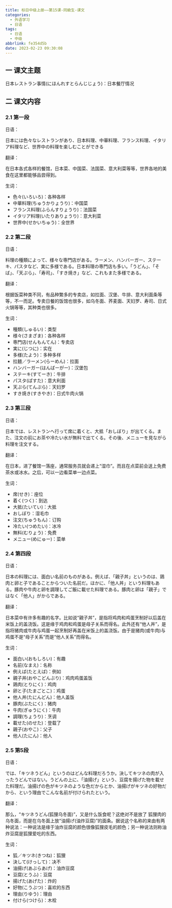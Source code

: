 ```yaml
---
title: 标日中级上册——第15课-同級生-课文
categories:
  - 外语学习
  - 日语
tags:
  - 日语
  - 中级
abbrlink: fe354d5b
date: 2023-02-23 09:30:08
---
```

## 一 课文主题

日本レストラン事情(にほんれすとらんじじょう)：日本餐厅情况

<!--more-->

## 二 课文内容

### 2.1 第一段

日语：

日本には色々なレストランがあり、日本料理、中華料理、フランス料理、イタリア料理など、世界中の料理を楽しむことができる

翻译：

在日本各式各样的餐馆，日本菜、中国菜、法国菜、意大利菜等等，世界各地的美食在这里都能够品尝得到。

生词：

* 色々(いろいろ)：各种各样
* 中華料理(ちゅうかりょうり)：中国菜
* フランス料理(ふらんすりょうり)：法国菜
* イタリア料理(いたりありょうり)：意大利菜
* 世界中(せかいちゅう)：全世界

### 2.2 第二段

日语：

料理の種類によって、様々な専門店がある。ラーメン、ハンバーガー、ステーキ、パスタなど、実に多様である。日本料理の専門店も多い。「うどん」、「そば」、「天ぷら」、「寿司」、「すき焼き」など、これもまた多様である。

翻译：

根据饭菜种类不同，有品种繁多的专卖店，如拉面、汉堡、牛排、意大利面条等等，不一而足。专卖日餐的饭馆也很多，如乌冬面、荞麦面、天妇罗、寿司、日式火锅等等，其种类也很多。

生词：

* 種類(しゅるい)：类型
* 様々(さまざま)：各种各样
* 専門店(せんもんてん)：专卖店
* 実に(じつに)：实在
* 多様(たよう)：多种多样
* 拉麺／ラーメン(らーめん)：拉面
* ハンバーガー(はんばーがー)：汉堡包
* ステーキ(すてーき)：牛排
* パスタ(ぱすた)：意大利面
* 天ぷら(てんぷら)：天妇罗
* すき焼き(すきやき)：日式牛肉火锅

### 2.3 第三段

日语：

日本では、レストランへ行って席に着くと、大抵「おしぼり」が出てくる。また、注文の前にお茶や冷たい水が無料で出てくる。その後、メニューを見ながら料理を注文する。

翻译：

在日本，进了餐馆一落座，通常服务员就会递上“湿巾”。而且在点菜前会送上免费茶水或冰水。之后，可以一边看菜单一边点菜。

生词：

* 席(せき)：座位
* 着く(つく)：到达
* 大抵(たいてい)：大抵
* おしぼり：湿毛巾
* 注文(ちゅうもん)：订购
* 冷たい(つめたい)：冰冷
* 無料(むりょう)：免费
* メニュー(めにゅー)：菜单

### 2.4 第四段

日语：

日本の料理には、面白い名前のものがある。例えば、「親子丼」というのは、鶏肉と卵と子であることからついた名前だ。ほかに、「他人丼」という料理もある。豚肉や牛肉と卵を調理してご飯に載せた料理である。豚肉と卵は「親子」ではなく「他人」がからである。

翻译：

日本菜中有许多有趣的名字。比如说“親子丼”，是指将鸡肉和鸡蛋烹制好以后盖在米饭上的盖浇饭。这是缘于鸡肉和鸡蛋是母子关系而得名。此外还有“他人丼”，是指将猪肉或牛肉与鸡蛋一起烹制好再盖在米饭上的盖浇饭。由于是猪肉(或牛肉)与鸡蛋不是“母子关系”而是“他人关系”而得名。

生词：

* 面白い(おもしろい)：有趣
* 名前(なまえ)：名称
* 例えば(たとえば)：例如
* 親子丼(おやこどんぶり)：鸡肉鸡蛋盖饭
* 鶏肉(とりにく)：鸡肉
* 卵と子(たまごとこ)：鸡蛋
* 他人丼(たにんどん)：他人盖饭
* 豚肉(ぶたにく)：猪肉
* 牛肉(ぎゅうにく)：牛肉
* 調理(ちょうり)：烹调
* 載せた(のせた)：登载了
* 親子(おやこ)：父子
* 他人(たにん)：他人

### 2.5 第5段

日语：

では、「キツネうどん」というのはどんな料理だろうか。決してキツネの肉が入ったうどんではない。うどんの上に、「油揚げ」という、豆腐を揚げた物を載せた料理だ。油揚げの色がキツネのような色だからとか、油揚げがキツネの好物だから、という理由でこんな名前が付けられたという。

翻译：

那么，“キツネうどん(狐狸乌冬面)”，又是什么饭食呢？这绝对不是放了 狐狸肉的乌冬面，而是在乌冬面上放“油揚げ(油炸豆腐)”的面条。据说这个名称的来由有两种说法：一种说法是缘于油炸豆腐的颜色很像狐狸皮毛的颜色；另一种说法则称油炸豆腐是狐狸爱吃的东西。

生词：

* 狐／キツネ(きつね)：狐狸
* 決して(けっして)：决不
* 油揚げ(あぶらあげ)：油炸豆腐
* 豆腐(とうふ)：豆腐
* 揚げた(あげた)：炸的
* 好物(こうぶつ)：喜欢的东西
* 理由(りゆう)：理由
* 付けら(つけら)：木栓
